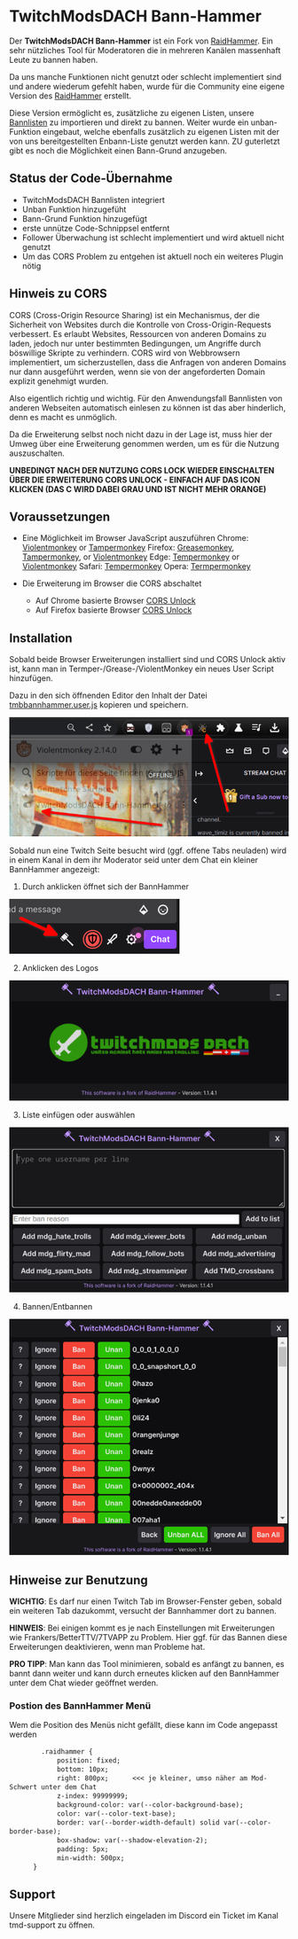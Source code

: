 # TwitchModsDACH Bann-Hammer
Der **TwitchModsDACH Bann-Hammer** ist ein Fork von [RaidHammer](https://github.com/victornpb/twitch-mass-ban).
Ein sehr nützliches Tool für Moderatoren die in mehreren Kanälen massenhaft Leute zu bannen haben.

Da uns manche Funktionen nicht genutzt oder schlecht implementiert sind und andere wiederum gefehlt haben,
wurde für die Community eine eigene Version des [RaidHammer](https://github.com/victornpb/twitch-mass-ban) erstellt.

Diese Version ermöglicht es, zusätzliche zu eigenen Listen, unsere [Bannlisten](https://github.com/TwitchmodsDACH/Bannlisten) zu importieren und direkt zu bannen. 
Weiter wurde ein unban-Funktion eingebaut, welche ebenfalls zusätzlich zu eigenen Listen mit der von uns bereitgestellten Enbann-Liste genutzt werden kann.
ZU guterletzt gibt es noch die Möglichkeit einen Bann-Grund anzugeben.

## Status der Code-Übernahme
- TwitchModsDACH Bannlisten integriert
- Unban Funktion hinzugefüht
- Bann-Grund Funktion hinzugefügt
- erste unnütze Code-Schnippsel entfernt
- Follower Überwachung ist schlecht implementiert und wird aktuell nicht genutzt
- Um das CORS Problem zu entgehen ist aktuell noch ein weiteres Plugin nötig

## Hinweis zu CORS
CORS (Cross-Origin Resource Sharing) ist ein Mechanismus, der die Sicherheit von Websites durch die Kontrolle von Cross-Origin-Requests verbessert. Es erlaubt Websites, Ressourcen von anderen Domains zu laden, jedoch nur unter bestimmten Bedingungen, um Angriffe durch böswillige Skripte zu verhindern. CORS wird von Webbrowsern implementiert, um sicherzustellen, dass die Anfragen von anderen Domains nur dann ausgeführt werden, wenn sie von der angeforderten Domain explizit genehmigt wurden.

Also eigentlich richtig und wichtig. Für den Anwendungsfall Bannlisten von anderen Webseiten automatisch einlesen zu können ist das aber hinderlich, denn es macht es unmöglich.

Da die Erweiterung selbst noch nicht dazu in der Lage ist, muss hier der Umweg über eine Erweiterung genommen werden, um es für die Nutzung auszuschalten.

**__UNBEDINGT NACH DER NUTZUNG CORS LOCK WIEDER EINSCHALTEN ÜBER DIE ERWEITERUNG CORS UNLOCK - EINFACH AUF DAS ICON KLICKEN (DAS C WIRD DABEI GRAU UND IST NICHT MEHR ORANGE)__**

## Voraussetzungen
- Eine Möglichkeit im Browser JavaScript auszuführen
	Chrome: [Violentmonkey](https://chrome.google.com/webstore/detail/violent-monkey/jinjaccalgkegednnccohejagnlnfdag) or [Tampermonkey](https://chrome.google.com/webstore/detail/dhdgffkkebhmkfjojejmpbldmpobfkfo)
	Firefox: [Greasemonkey](https://addons.mozilla.org/en-US/firefox/addon/greasemonkey/), [Tampermonkey](https://addons.mozilla.org/en-US/firefox/addon/tampermonkey/), or [Violentmonkey](https://addons.mozilla.org/firefox/addon/violentmonkey/)
	Edge: [Tempermonkey](https://microsoftedge.microsoft.com/addons/detail/iikmkjmpaadaobahmlepeloendndfphd) or [Violentmonkey](https://microsoftedge.microsoft.com/addons/detail/eeagobfjdenkkddmbclomhiblgggliao)
	Safari: [Tempermonkey](https://apps.apple.com/us/app/tampermonkey/id1482490089)
	Opera: [Termpermonkey](https://addons.opera.com/en/extensions/details/tampermonkey-beta/)

- Die Erweiterung im Browser die CORS abschaltet
	- Auf Chrome basierte Browser [CORS Unlock](https://chrome.google.com/webstore/detail/cors-unblock/lfhmikememgdcahcdlaciloancbhjino)
	- Auf Firefox basierte Browser [CORS Unlock](https://addons.mozilla.org/de/firefox/addon/cors-unblock/)

## Installation
Sobald beide Browser Erweiterungen installiert sind und CORS Unlock aktiv ist,
kann man in Termper-/Grease-/ViolentMonkey ein neues User Script hinzufügen.

Dazu in den sich öffnenden Editor den Inhalt der Datei [tmbbannhammer.user.js](tmbbannhammer.user.js) kopieren und speichern.

![](dokumentation/allesaktiviert.png)

Sobald nun eine Twitch Seite besucht wird (ggf. offene Tabs neuladen) wird in einem Kanal in dem ihr Moderator seid unter dem Chat ein kleiner BannHammer angezeigt:

1. Durch anklicken öffnet sich der BannHammer

![](dokumentation/bannhammer.png)

2. Anklicken des Logos

![](dokumentation/bannhammer1.png)

3. Liste einfügen oder auswählen

![](dokumentation/bannhammer2.png)

4. Bannen/Entbannen

![](dokumentation/bannhammer3.png)

## Hinweise zur Benutzung

**WICHTIG**: Es darf nur einen Twitch Tab im Browser-Fenster geben, sobald ein weiteren Tab dazukommt, versucht der Bannhammer dort zu bannen.

**HINWEIS**: Bei einigen kommt es je nach Einstellungen mit Erweiterungen wie Frankers/BetterTTV/7TVAPP zu Problem.
Hier ggf. für das Bannen diese Erweiterungen deaktivieren, wenn man Probleme hat.

**PRO TIPP**: Man kann das Tool minimieren, sobald es anfängt zu bannen, es bannt dann weiter und kann durch erneutes klicken auf den BannHammer unter dem Chat wieder geöffnet werden.

### Postion des BannHammer Menü
Wem die Position des Menüs nicht gefällt, diese kann im Code angepasst werden

```
        .raidhammer {
            position: fixed;
            bottom: 10px;
            right: 800px;      <<< je kleiner, umso näher am Mod-Schwert unter dem Chat
            z-index: 99999999;
            background-color: var(--color-background-base);
            color: var(--color-text-base);
            border: var(--border-width-default) solid var(--color-border-base);
            box-shadow: var(--shadow-elevation-2);
            padding: 5px;
            min-width: 500px;
      }
```

## Support
Unsere Mitglieder sind herzlich eingeladen im Discord ein Ticket im Kanal tmd-support zu öffnen.
